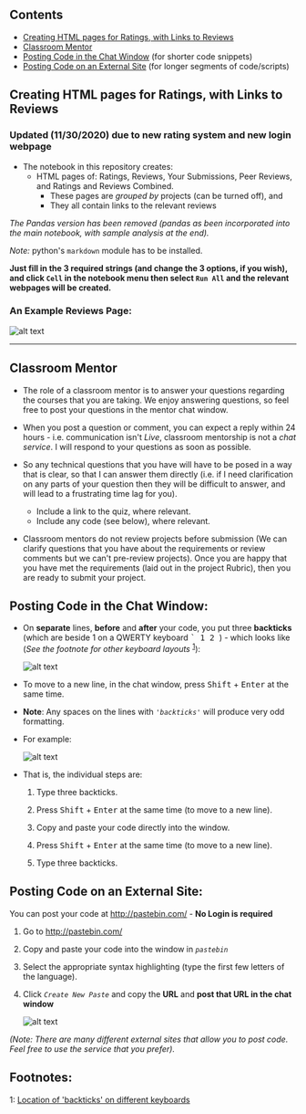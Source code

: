 [images]: # (Image References)
[image_0]: images/backtick-key.jpg "Data Types"
[image_1]: images/backticks.gif
[image_2]: images/pastebin.gif
[image_3]: responsive.gif
[image_4]: synchronousQuery.jpg
[image_5]: images/reviews.gif

## Contents
- [Creating HTML pages for Ratings, with Links to Reviews](#Review)
- [Classroom Mentor](#MENTOR)
- [Posting Code in the Chat Window](#SNIPPETS) (for shorter code snippets)
- [Posting Code on an External Site](#CODE) (for longer segments of code/scripts) 

<a id='Review'></a>
## Creating HTML pages for Ratings, with Links to Reviews

### Updated (11/30/2020) due to new rating system and new login webpage

- The notebook in this repository creates:
  * HTML pages of: Ratings, Reviews, Your Submissions, Peer Reviews, and Ratings and Reviews Combined.
    * These pages are _grouped by_ projects (can be turned off), and
    * They all contain links to the relevant reviews
  
_The Pandas version has been removed (pandas as been incorporated into the main notebook, with sample analysis at the end)._ 

_Note:_ python's `markdown` module has to be installed.

**Just fill in the 3 required strings (and change the 3 options, if you wish), and click `Cell` in the notebook menu then select `Run All` and the relevant webpages will be created.**

### An Example Reviews Page:

![alt text][image_5]
    
_______________

<a id='MENTOR'></a>
## Classroom Mentor

- The role of a classroom mentor is to answer your questions regarding the courses that you are taking. We enjoy answering questions, so feel free to post your questions in the mentor chat window.

- When you post a question or comment, you can expect a reply within 24 hours - i.e. communication isn't *Live*, classroom mentorship is not a *chat service*. I will respond to your questions as soon as possible.

- So any technical questions that you have will have to be posed in a way that is clear, so that I can answer them directly (i.e. if I need clarification on any parts of your question then they will be difficult to answer, and will lead to a frustrating time lag for you).

  - Include a link to the quiz, where relevant.
  - Include any code (see below), where relevant.

- Classroom mentors do not review projects before submission (We can clarify questions that you have about the requirements or review comments but we can't pre-review projects). Once you are happy that you have met the requirements (laid out in the project Rubric), then you are ready to submit your project.

<a id='SNIPPETS'></a>
## Posting Code in the Chat Window:

- On **separate** lines, **before** and **after** your code, you put three **backticks**  (which are beside 1 on a QWERTY keyboard  <kbd>  ` </kbd> <kbd>  1 </kbd> </kbd> <kbd>  2 </kbd>  ) - which looks like (*See the footnote for other keyboard layouts* <sup>[1](#myfootnote1)</sup>):

    ![alt text][image_0]
    
- To move to a new line, in the chat window, press <kbd>Shift</kbd> + <kbd>Enter</kbd> at the same time.

- **Note**: Any spaces on the lines with _`'backticks'`_ will produce very odd formatting.

- For example:

    ![alt text][image_1]

- That is, the individual steps are:

  1. Type three backticks.

  2. Press <kbd>Shift</kbd> + <kbd>Enter</kbd> at the same time (to move to a new line).

  3. Copy and paste your code directly into the window.

  4. Press <kbd>Shift</kbd> + <kbd>Enter</kbd> at the same time (to move to a new line).

  5. Type three backticks.


<a id='CODE'></a>
## Posting Code on an External Site:

You can post your code at http://pastebin.com/ - **No Login is required**

1. Go to http://pastebin.com/

2. Copy and paste your code into the window in *`pastebin`*

3. Select the appropriate syntax highlighting (type the first few letters of the language).

4. Click *`Create New Paste`* and copy the **URL** and **post that URL in the chat window**

    
    ![alt text][image_2]
    


*(Note: There are many different external sites that allow you to post code. Feel free to use the service that you prefer).*

## Footnotes:

<a name="myfootnote1">1</a>: <a href="http://superuser.com/questions/254076/how-do-i-type-the-tick-and-backtick-characters-on-windows">Location of 'backticks' on different keyboards</a>
